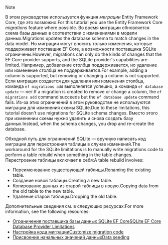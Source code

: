 
> [!NOTE]
> <span data-ttu-id="03b1f-101">В этом руководстве используется функция *миграции* Entity Framework Core, где это возможно.</span><span class="sxs-lookup"><span data-stu-id="03b1f-101">For this tutorial you use the Entity Framework Core *migrations* feature where possible.</span></span> <span data-ttu-id="03b1f-102">Во время миграции обновляется схема базы данных в соответствии с изменениями в модели данных.</span><span class="sxs-lookup"><span data-stu-id="03b1f-102">Migrations updates the database schema to match changes in the data model.</span></span> <span data-ttu-id="03b1f-103">Но миграции могут вносить только изменения, которые поддерживает поставщик EF Core, а возможности поставщика SQLite ограничены.</span><span class="sxs-lookup"><span data-stu-id="03b1f-103">However, migrations can only do the kinds of changes that the EF Core provider supports, and the SQLite provider's capabilities are limited.</span></span> <span data-ttu-id="03b1f-104">Например, добавление столбца поддерживается, но удаление или изменение столбца не поддерживается.</span><span class="sxs-lookup"><span data-stu-id="03b1f-104">For example, adding a column is supported, but removing or changing a column is not supported.</span></span> <span data-ttu-id="03b1f-105">Если миграция создается для удаления или изменения столбца, команда `ef migrations add` выполняется успешно, а команда `ef database update` — нет.</span><span class="sxs-lookup"><span data-stu-id="03b1f-105">If a migration is created to remove or change a column, the `ef migrations add` command succeeds but the `ef database update` command fails.</span></span> <span data-ttu-id="03b1f-106">Из-за этих ограничений в этом руководстве не используются миграции для изменения схемы SQLite.</span><span class="sxs-lookup"><span data-stu-id="03b1f-106">Due to these limitations, this tutorial doesn't use migrations for SQLite schema changes.</span></span> <span data-ttu-id="03b1f-107">Вместо этого при изменении схемы нужно удалить и снова создать базу данных.</span><span class="sxs-lookup"><span data-stu-id="03b1f-107">Instead, when the schema changes, you drop and re-create the database.</span></span>
>
><span data-ttu-id="03b1f-108">Обходной путь для ограничений SQLite — вручную написать код миграции для перестроения таблицы в случае изменений.</span><span class="sxs-lookup"><span data-stu-id="03b1f-108">The workaround for the SQLite limitations is to manually write migrations code to perform a table rebuild when something in the table changes.</span></span> <span data-ttu-id="03b1f-109">Перестроение таблицы включает в себя:</span><span class="sxs-lookup"><span data-stu-id="03b1f-109">A table rebuild involves:</span></span>
>
>* <span data-ttu-id="03b1f-110">Переименование существующей таблицы.</span><span class="sxs-lookup"><span data-stu-id="03b1f-110">Renaming the existing table.</span></span>
>* <span data-ttu-id="03b1f-111">Создание новой таблицы.</span><span class="sxs-lookup"><span data-stu-id="03b1f-111">Creating a new table.</span></span>
>* <span data-ttu-id="03b1f-112">Копирование данных из старой таблицы в новую.</span><span class="sxs-lookup"><span data-stu-id="03b1f-112">Copying data from the old table to the new table.</span></span>
>* <span data-ttu-id="03b1f-113">Удаление старой таблицы.</span><span class="sxs-lookup"><span data-stu-id="03b1f-113">Dropping the old table.</span></span>
>
><span data-ttu-id="03b1f-114">Дополнительные сведения см. в следующих ресурсах:</span><span class="sxs-lookup"><span data-stu-id="03b1f-114">For more information, see the following resources:</span></span>
>
> * [<span data-ttu-id="03b1f-115">Ограничения поставщика базы данных SQLite EF Core</span><span class="sxs-lookup"><span data-stu-id="03b1f-115">SQLite EF Core Database Provider Limitations</span></span>](/ef/core/providers/sqlite/limitations)
> * [<span data-ttu-id="03b1f-116">Настройка кода миграции</span><span class="sxs-lookup"><span data-stu-id="03b1f-116">Customize migration code</span></span>](/ef/core/managing-schemas/migrations/#customize-migration-code)
> * [<span data-ttu-id="03b1f-117">Присвоение начальных значений данных</span><span class="sxs-lookup"><span data-stu-id="03b1f-117">Data seeding</span></span>](/ef/core/modeling/data-seeding)